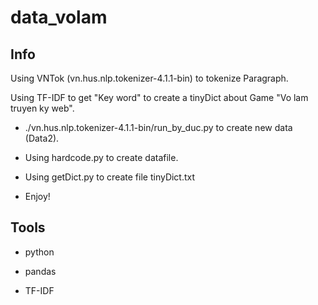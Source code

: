 # data_volam

## Info

Using VNTok (vn.hus.nlp.tokenizer-4.1.1-bin) to tokenize Paragraph.

Using TF-IDF to get "Key word" to create a tinyDict about Game "Vo lam truyen ky web".

- ./vn.hus.nlp.tokenizer-4.1.1-bin/run_by_duc.py to create new data (Data2).

- Using hardcode.py to create datafile.

- Using getDict.py to create file tinyDict.txt

- Enjoy!

##  Tools 
- python

- pandas 

- TF-IDF

